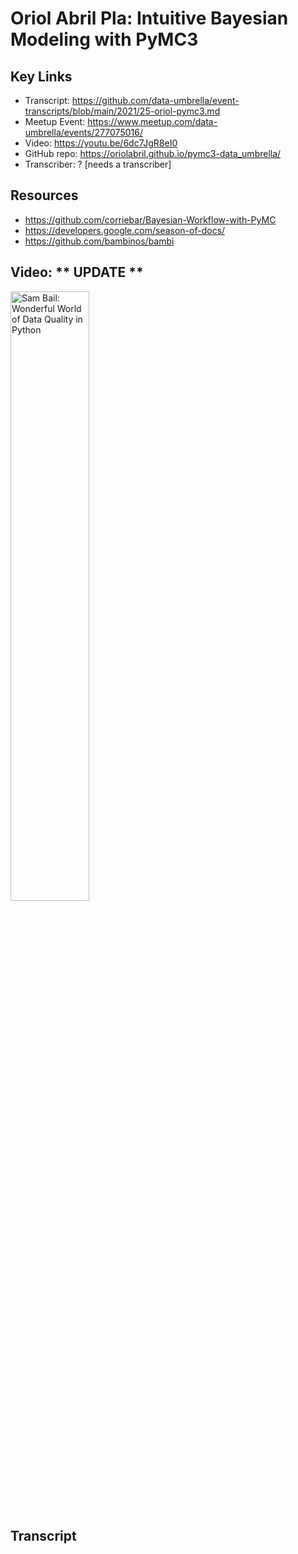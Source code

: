 # Oriol Abril Pla:  Intuitive Bayesian Modeling with PyMC3

## Key Links
- Transcript:  https://github.com/data-umbrella/event-transcripts/blob/main/2021/25-oriol-pymc3.md
- Meetup Event:  https://www.meetup.com/data-umbrella/events/277075016/
- Video:  https://youtu.be/6dc7JgR8eI0
- GitHub repo:  https://oriolabril.github.io/pymc3-data_umbrella/
- Transcriber:  ? [needs a transcriber]

## Resources
- https://github.com/corriebar/Bayesian-Workflow-with-PyMC
- https://developers.google.com/season-of-docs/
- https://github.com/bambinos/bambi


## Video:  ** UPDATE **

<a href="http://www.youtube.com/watch?feature=player_embedded&v=G_XHSh66zW0" target="_blank"><img src="http://img.youtube.com/vi/G_XHSh66zW0/0.jpg" 
alt="Sam Bail: Wonderful World of Data Quality in Python" width="50%" /></a>

## Transcript
